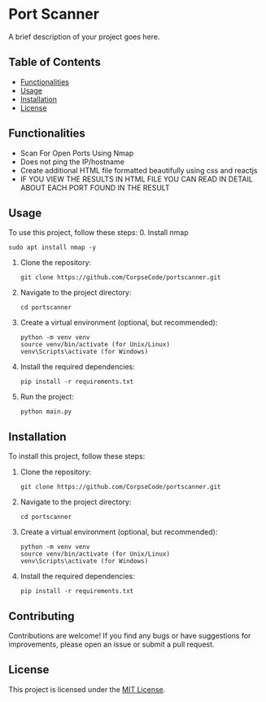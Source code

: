 # Port Scanner

A brief description of your project goes here.

## Table of Contents

- [Functionalities](#functionalities)
- [Usage](#usage)
- [Installation](#installation)
- [License](#license)

## Functionalities

- Scan For Open Ports Using Nmap
- Does not ping the IP/hostname
- Create additional HTML file formatted beautifully using css and reactjs
- IF YOU VIEW THE RESULTS IN HTML FILE YOU CAN READ IN DETAIL ABOUT EACH PORT FOUND IN THE RESULT

## Usage

To use this project, follow these steps:
0. Install nmap
   ```
   sudo apt install nmap -y
   ```

1. Clone the repository:
   ```
   git clone https://github.com/CorpseCode/portscanner.git
   ```

2. Navigate to the project directory:
   ```
   cd portscanner
   ```

3. Create a virtual environment (optional, but recommended):
   ```
   python -m venv venv
   source venv/bin/activate (for Unix/Linux)
   venv\Scripts\activate (for Windows)
   ```

4. Install the required dependencies:
   ```
   pip install -r requirements.txt
   ```

5. Run the project:
   ```
   python main.py
   ```

## Installation

To install this project, follow these steps:

1. Clone the repository:
   ```
   git clone https://github.com/CorpseCode/portscanner.git
   ```

2. Navigate to the project directory:
   ```
   cd portscanner
   ```

3. Create a virtual environment (optional, but recommended):
   ```
   python -m venv venv
   source venv/bin/activate (for Unix/Linux)
   venv\Scripts\activate (for Windows)
   ```

4. Install the required dependencies:
   ```
   pip install -r requirements.txt
   ```

## Contributing

Contributions are welcome! If you find any bugs or have suggestions for improvements, please open an issue or submit a pull request.

## License

This project is licensed under the [MIT License](https://opensource.org/licenses/MIT).